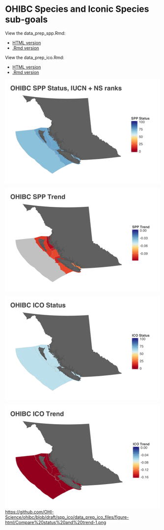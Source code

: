 # OHIBC Species and Iconic Species sub-goals

View the data_prep_spp.Rmd:

* [HTML version](https://rawgit.com/OHI-Science/ohibc/draft/prep/spp_ico/data_prep_spp.html)
* [.Rmd version](https://github.com/OHI-Science/ohibc/blob/draft/spp_ico/data_prep_spp.Rmd)

View the data_prep_ico.Rmd:

* [HTML version](https://rawgit.com/OHI-Science/ohibc/draft/spp_ico/data_prep_ico.html)
* [.Rmd version](https://github.com/OHI-Science/ohibc/blob/draft/spp_ico/data_prep_ico.Rmd)

![SPP Status map](https://github.com/OHI-Science/ohibc/blob/draft/spp_ico/data_prep_spp_files/figure-html/plot%20scores%20as%20polygons-1.png)

![SPP Trend map](https://github.com/OHI-Science/ohibc/blob/draft/spp_ico/data_prep_spp_files/figure-html/plot%20scores%20as%20polygons-2.png)

![ICO Status map](https://github.com/OHI-Science/ohibc/blob/draft/spp_ico/data_prep_ico_files/figure-html/Compare%20status%20and%20trend-1.png)

![ICO Trend map](https://github.com/OHI-Science/ohibc/blob/draft/spp_ico/data_prep_ico_files/figure-html/Compare%20status%20and%20trend-2.png)
https://github.com/OHI-Science/ohibc/blob/draft/spp_ico/data_prep_ico_files/figure-html/Compare%20status%20and%20trend-1.png

